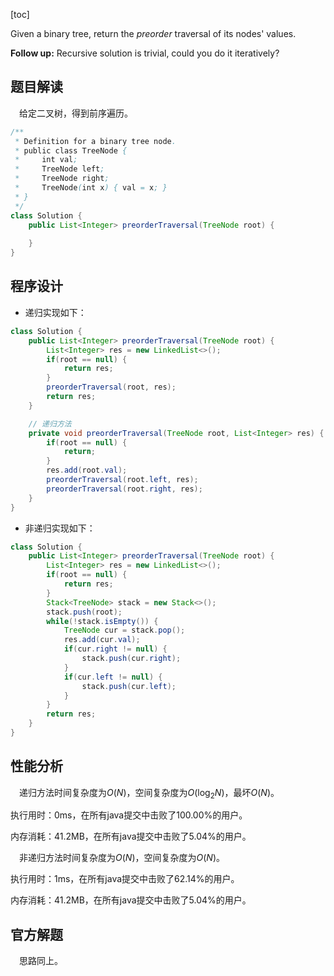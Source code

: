 [toc]

Given a binary tree, return the *preorder* traversal of its nodes' values.

**Follow up:** Recursive solution is trivial, could you do it iteratively?



## 题目解读

&emsp;给定二叉树，得到前序遍历。

```java
/**
 * Definition for a binary tree node.
 * public class TreeNode {
 *     int val;
 *     TreeNode left;
 *     TreeNode right;
 *     TreeNode(int x) { val = x; }
 * }
 */
class Solution {
    public List<Integer> preorderTraversal(TreeNode root) {
        
    }
}
```

## 程序设计

* 递归实现如下：

```java
class Solution {
    public List<Integer> preorderTraversal(TreeNode root) {
        List<Integer> res = new LinkedList<>();
        if(root == null) {
            return res;
        }
        preorderTraversal(root, res);
        return res;
    }

    // 递归方法
    private void preorderTraversal(TreeNode root, List<Integer> res) {
        if(root == null) {
            return;
        }
        res.add(root.val);
        preorderTraversal(root.left, res);
        preorderTraversal(root.right, res);
    }
}
```

* 非递归实现如下：

```java
class Solution {
    public List<Integer> preorderTraversal(TreeNode root) {
        List<Integer> res = new LinkedList<>();
        if(root == null) {
            return res;
        }
        Stack<TreeNode> stack = new Stack<>();
        stack.push(root);
        while(!stack.isEmpty()) {
            TreeNode cur = stack.pop();
            res.add(cur.val);
            if(cur.right != null) {
                stack.push(cur.right);
            }
            if(cur.left != null) {
                stack.push(cur.left);
            }
        }
        return res;
    }
}
```

## 性能分析

&emsp;递归方法时间复杂度为$O(N)$，空间复杂度为$O(\log_2N)$，最坏$O(N)$。

执行用时：0ms，在所有java提交中击败了100.00%的用户。

内存消耗：41.2MB，在所有java提交中击败了5.04%的用户。

&emsp;非递归方法时间复杂度为$O(N)$，空间复杂度为$O(N)$。

执行用时：1ms，在所有java提交中击败了62.14%的用户。

内存消耗：41.2MB，在所有java提交中击败了5.04%的用户。

## 官方解题

&emsp;思路同上。

